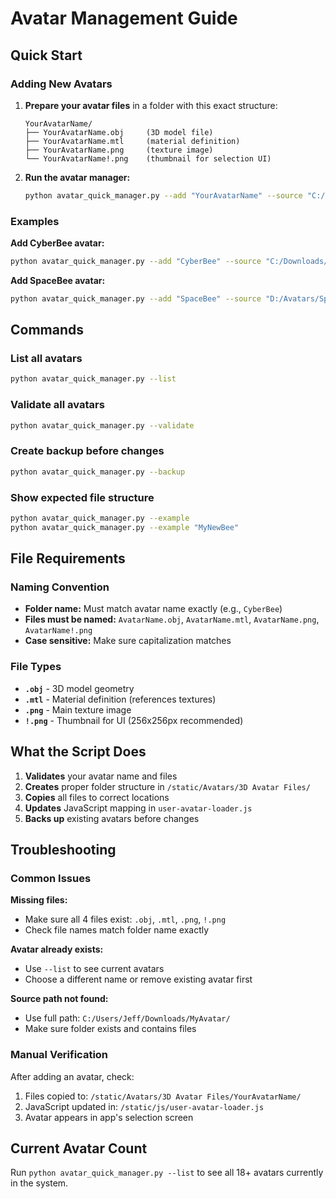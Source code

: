 # Avatar Management Guide

## Quick Start

### Adding New Avatars

1. **Prepare your avatar files** in a folder with this exact structure:
   ```
   YourAvatarName/
   ├── YourAvatarName.obj     (3D model file)
   ├── YourAvatarName.mtl     (material definition)
   ├── YourAvatarName.png     (texture image)
   └── YourAvatarName!.png    (thumbnail for selection UI)
   ```

2. **Run the avatar manager:**
   ```bash
   python avatar_quick_manager.py --add "YourAvatarName" --source "C:/path/to/YourAvatarName/"
   ```

### Examples

**Add CyberBee avatar:**
```bash
python avatar_quick_manager.py --add "CyberBee" --source "C:/Downloads/CyberBee/"
```

**Add SpaceBee avatar:**
```bash
python avatar_quick_manager.py --add "SpaceBee" --source "D:/Avatars/SpaceBee/"
```

## Commands

### List all avatars
```bash
python avatar_quick_manager.py --list
```

### Validate all avatars
```bash
python avatar_quick_manager.py --validate
```

### Create backup before changes
```bash
python avatar_quick_manager.py --backup
```

### Show expected file structure
```bash
python avatar_quick_manager.py --example
python avatar_quick_manager.py --example "MyNewBee"
```

## File Requirements

### Naming Convention
- **Folder name:** Must match avatar name exactly (e.g., `CyberBee`)
- **Files must be named:** `AvatarName.obj`, `AvatarName.mtl`, `AvatarName.png`, `AvatarName!.png`
- **Case sensitive:** Make sure capitalization matches

### File Types
- **`.obj`** - 3D model geometry
- **`.mtl`** - Material definition (references textures)
- **`.png`** - Main texture image
- **`!.png`** - Thumbnail for UI (256x256px recommended)

## What the Script Does

1. **Validates** your avatar name and files
2. **Creates** proper folder structure in `/static/Avatars/3D Avatar Files/`
3. **Copies** all files to correct locations
4. **Updates** JavaScript mapping in `user-avatar-loader.js`
5. **Backs up** existing avatars before changes

## Troubleshooting

### Common Issues

**Missing files:**
- Make sure all 4 files exist: `.obj`, `.mtl`, `.png`, `!.png`
- Check file names match folder name exactly

**Avatar already exists:**
- Use `--list` to see current avatars
- Choose a different name or remove existing avatar first

**Source path not found:**
- Use full path: `C:/Users/Jeff/Downloads/MyAvatar/`
- Make sure folder exists and contains files

### Manual Verification

After adding an avatar, check:
1. Files copied to: `/static/Avatars/3D Avatar Files/YourAvatarName/`
2. JavaScript updated in: `/static/js/user-avatar-loader.js`
3. Avatar appears in app's selection screen

## Current Avatar Count

Run `python avatar_quick_manager.py --list` to see all 18+ avatars currently in the system.